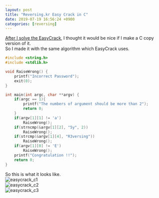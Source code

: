 ```yaml
---
layout: post
title: "Reversing.kr Easy Crack in C"
date: 2019-07-19 16:56:24 +0900
categories: [reversing]
---
```


[After I solve the EasyCrack](https://kim-yeon-gyu-exlock.github.io/reversing/2019/07/17/Reversing38.html), I thought it would be nice if I make a C copy version of it.  
So I made it with the same algorithm which EasyCrack uses.

```c
#include <string.h>
#include <stdlib.h>

void RaiseWrong() {
	printf("Incorrect Password");
	exit(0);
}

int main(int argc, char **argv) {
	if(argc == 1){
		printf("The numbers of argument should be more than 2");
		return 0;
	}
	if(argv[1][1] != 'a')
		RaiseWrong();
	if(strncmp(&argv[1][2], "5y", 2))
		RaiseWrong();
	if(strcmp(&argv[1][4], "R3versing"))
		RaiseWrong();
	if(argv[1][0] != 'E')
		RaiseWrong();
	printf("Congratulation !!");
	return 0;
}
```

So this is what it looks like.  
![easycrack_c1](https://raw.githubusercontent.com/kim-yeon-gyu-exlock/kim-yeon-gyu-exlock.github.io/master/assets/pictures/easycrack_c1.png)  
![easycrack_c2](https://raw.githubusercontent.com/kim-yeon-gyu-exlock/kim-yeon-gyu-exlock.github.io/master/assets/pictures/easycrack_c2.png)  
![easycrack_c3](https://raw.githubusercontent.com/kim-yeon-gyu-exlock/kim-yeon-gyu-exlock.github.io/master/assets/pictures/easycrack_c3.png)
